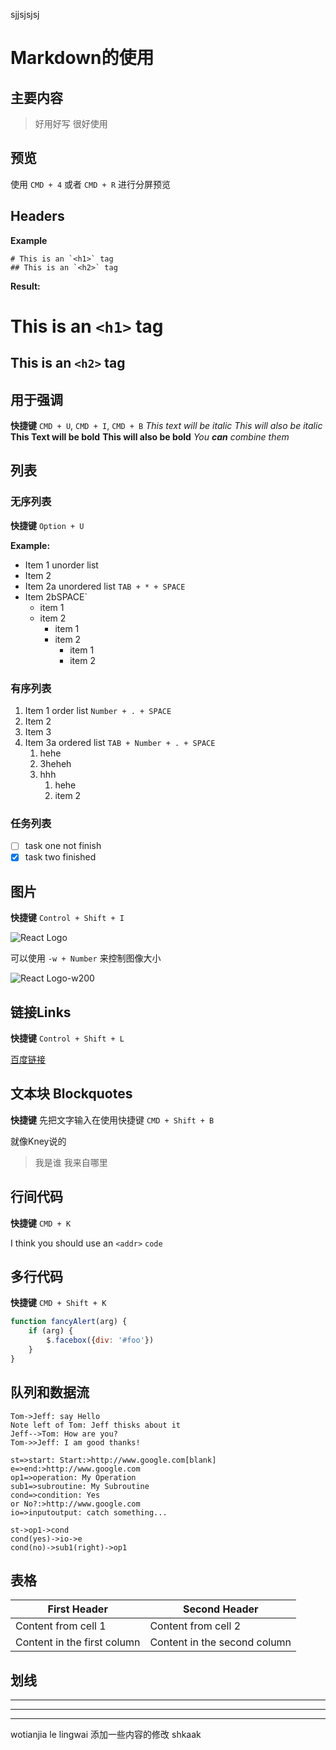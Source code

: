 sjjsjsjsj
# Markdown的使用

## 主要内容

> 好用好写
> 很好使用

## 预览

使用 `CMD + 4` 或者 `CMD + R` 进行分屏预览

## Headers

**Example**

```
# This is an `<h1>` tag
## This is an `<h2>` tag
```

**Result:**
# This is an `<h1>` tag
## This is an `<h2>` tag

## 用于强调

**快捷键** `CMD + U`, `CMD + I`, `CMD + B`
*This text will be italic*
_This will also be italic_ 
**This Text will be bold**
__This will also be bold__
*You **can** combine them*

## 列表

### 无序列表

**快捷键** `Option + U`

**Example:**

* Item 1 unorder list 
* Item 2
* Item 2a unordered list `TAB + * + SPACE`
* Item 2bSPACE`
    * item 1
    * item 2
        * item 1
        * item 2
            * item 1
            * item 2

### 有序列表

1. Item 1 order list `Number + . + SPACE`
2. Item 2
3. Item 3
4.  Item 3a ordered list `TAB + Number + . + SPACE`
    1. hehe
    2. 3heheh
    3. hhh
        1. hehe
        2. item 2

### 任务列表
- [ ] task one not finish 
- [x] task two finished

## 图片

**快捷键** `Control + Shift + I`

![React Logo](http://image.beekka.com/blog/2015/bg2015033101.png) 

可以使用 `-w + Number` 来控制图像大小

![React Logo-w200](http://image.beekka.com/blog/2015/bg2015033101.png) 

## 链接Links

**快捷键** `Control + Shift + L`

[百度链接](http://www.baidu.com)

## 文本块 Blockquotes

**快捷键** 先把文字输入在使用快捷键 `CMD + Shift + B`



就像Kney说的
> 我是谁
> 我来自哪里

## 行间代码

**快捷键** `CMD + K`

I think you should use an `<addr>` `code` 

## 多行代码

**快捷键** `CMD + Shift + K`


```js
function fancyAlert(arg) {
    if (arg) {
        $.facebox({div: '#foo'})
    }
}
```

## 队列和数据流


```sequence
Tom->Jeff: say Hello
Note left of Tom: Jeff thisks about it
Jeff-->Tom: How are you?
Tom->>Jeff: I am good thanks!
```

```flow
st=>start: Start:>http://www.google.com[blank]
e=>end:>http://www.google.com
op1=>operation: My Operation
sub1=>subroutine: My Subroutine
cond=>condition: Yes
or No?:>http://www.google.com
io=>inputoutput: catch something...

st->op1->cond
cond(yes)->io->e
cond(no)->sub1(right)->op1
```

## 表格
First Header | Second Header
------------ | -------------
Content from cell 1 | Content from cell 2
Content in the first column | Content in the second column

## 划线

***

*****

- - - 


wotianjia le lingwai 添加一些内容的修改
shkaak




